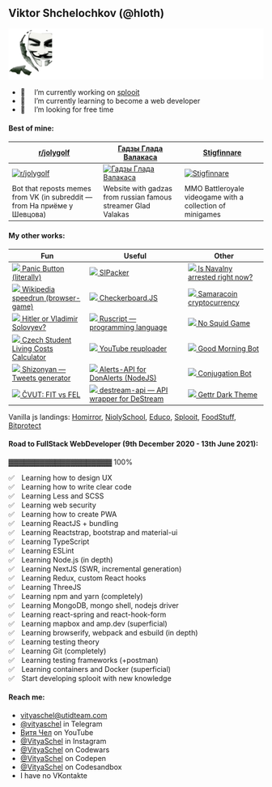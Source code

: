 ## Viktor Shchelochkov (@hloth)

![ёкарный бабай](./banner.svg)

- 🔭  I’m currently working on [splooit](mailto:contact@splooit.com)
- 🌱  I’m currently learning to become a web developer
- 🤔  I’m looking for free time

#### Best of mine:
[r/jolygolf](https://github.com/VityaSchel/RedditJolygolfBot)|[Гадзы Глада Валакаса](https://godzilla.utidteam.com)|[Stigfinnare](https://stigfinnare.utidteam.com)
---|---|---
[<img width="316" alt="r/jolygolf" src="https://user-images.githubusercontent.com/59040542/109418542-51fc6f80-79e2-11eb-8de7-bbafa387befe.png">](https://github.com/VityaSchel/RedditJolygolfBot)|[<img width="316" alt="Гадзы Глада Валакаса" src="https://user-images.githubusercontent.com/59040542/109418543-52950600-79e2-11eb-865f-3a6d3d9a9da9.png">](https://godzilla.utidteam.com)|[<img width="316" alt="Stigfinnare" src="https://user-images.githubusercontent.com/59040542/109418539-4f9a1580-79e2-11eb-90d2-3593ac44c53f.png">](https://stigfinnare.utidteam.com)
Bot that reposts memes from VK (in subreddit — from На приёме у Шевцова)|Website with gadzas from russian famous streamer Glad Valakas|MMO Battleroyale videogame with a collection of minigames

<!-- waiting for remafia to come out...
#### Some of my mobile games:

[Remafia]()|[Roller-Ride](https://play.google.com/store/apps/details?id=com.VityaSchel.RollerRide)|[GoStudy's Masha Simulator](https://play.google.com/store/apps/details?id=com.VityaSchel.GoStudyMashaSimulator)
---|---|---
[<img width="316" alt="Remafia" src="@REMAFIA@">]()|[<img width="316" alt="Roller-Ride" src="https://user-images.githubusercontent.com/59040542/134201913-c6af4682-d311-4560-92ed-4d356624a437.png">](https://play.google.com/store/apps/details?id=com.VityaSchel.RollerRide)|[<img width="316" alt="GoStudy's Masha Simulator" src="https://user-images.githubusercontent.com/59040542/134202848-baf1c299-4fea-444f-9176-fa4b64dc117b.png">](https://play.google.com/store/apps/details?id=com.VityaSchel.GoStudyMashaSimulator)
Remake of legendary Remafia Online written on top of React Native & Expo|My first mobile arcade game made in Unity with (ads, donate removed)|Mobile clicker game made in Unity in honor of Masha from GoStudy  

-->
#### My other works:
|Fun|Useful|Other|
|---|---|---|
|[<img src="https://user-images.githubusercontent.com/59040542/113713982-fae06d80-96f8-11eb-96fc-db85517df744.png" height="15px"/> Panic Button (literally)](https://vityaschel.github.io/panic-button/) | [<img src="https://user-images.githubusercontent.com/59040542/134213908-ce7bedd0-7979-4b2f-befc-b659c299330c.png" height="15px"/> SIPacker](https://github.com/VityaSchel/SIPacker) | [<img src="https://user-images.githubusercontent.com/59040542/113713981-fae06d80-96f8-11eb-9b94-2b8026aaf34a.png" height="15px"/> Is Navalny arrested right now?](http://navalnyarrested.utidteam.com/) |
|[<img src="https://user-images.githubusercontent.com/59040542/113714003-fddb5e00-96f8-11eb-8b1d-6d00c05d9cad.png" height="15px"/> Wikipedia speedrun (browser-game)](https://wikipedia.utidteam.com/) | [<img src="https://user-images.githubusercontent.com/59040542/136706958-54cca176-6eca-44c5-b8ed-261f1f3093dd.png" height="15px"/> Checkerboard.JS](https://github.com/VityaSchel/checkerboardjs) | [<img src="https://user-images.githubusercontent.com/59040542/113713979-fa47d700-96f8-11eb-93cf-fb7b5a3a84ed.png" height="15px"/> Samaracoin cryptocurrency](https://t.me/samaracoinbot) |
|[<img src="https://user-images.githubusercontent.com/59040542/113713995-fd42c780-96f8-11eb-8b3f-129c92411bc4.png" height="15px"/> Hitler or Vladimir Solovyev?](https://github.com/VityaSchel/vladimir-solovyev)|[<img src="https://user-images.githubusercontent.com/59040542/113713991-fcaa3100-96f8-11eb-85be-8f5e03c8cb15.png" height="15px"/> Ruscript — programming language](https://github.com/VityaSchel/ruscript)| [<img src="https://user-images.githubusercontent.com/59040542/137275609-3b18b5fe-b060-453b-a22a-4a80716b49b7.png" height="15px"/> No Squid Game](https://github.com/VityaSchel/no-squid-game)|
|[<img src="https://user-images.githubusercontent.com/59040542/121818547-e68c9400-cc98-11eb-8da9-a4fe69b9784e.png" height="15px"/> Czech Student Living Costs Calculator](https://utidteam.com/gostudy/)|[<img src="https://user-images.githubusercontent.com/59040542/142717934-0f3dd7f2-853f-49fa-b601-5a1661aa56f1.png" height="15px"/> YouTube reuploader](https://github.com/VityaSchel/reuploader)|[<img src="https://user-images.githubusercontent.com/59040542/134208883-ee628b8b-4f65-41ae-b0d9-9a85d2f3b2c6.png" height="15px"/> Good Morning Bot](https://github.com/VityaSchel/goodmorning-bot)|
|[<img src="https://user-images.githubusercontent.com/59040542/119943038-8e207b80-bfa3-11eb-8892-5af5a839581e.png" height="15px"/> Shizonyan — Tweets generator](https://github.com/VityaSchel/shizonyan)|[<img src="https://user-images.githubusercontent.com/59040542/119943920-b52b7d00-bfa4-11eb-8bae-2293dd57318a.png" height="15px"/> Alerts-API for DonAlerts (NodeJS)](https://github.com/VityaSchel/alerts-api)|[<img src="https://user-images.githubusercontent.com/59040542/119949171-a9db5000-bfaa-11eb-890f-da4315e599b0.png" height="15px"/> Conjugation Bot](https://github.com/VityaSchel/RusWordConBot)|
|[<img src="https://user-images.githubusercontent.com/59040542/121818531-d70d4b00-cc98-11eb-8fab-81e0981448a9.png" height="15px"/> ČVUT: FIT vs FEL](https://utidteam.com/FITvsFEL/)|[<img src="https://user-images.githubusercontent.com/59040542/120078676-a8e91200-c0c1-11eb-84ce-ae67965c3399.png" height="15px"/> destream-api — API wrapper for DeStream](https://github.com/VityaSchel/destream-api)|[<img src="https://user-images.githubusercontent.com/59040542/134209580-1bf5e8fb-1c68-4422-bf67-06ad6795409d.png" height="15px"/> Gettr Dark Theme](https://github.com/vityaschel/gettr-dark-theme)|

Vanilla js landings: [Homirror](https://portfolio.utidteam.com/homirror), [NiolySchool](https://portfolio.utidteam.com/NiolySchool), [Educo](https://portfolio.utidteam.com/educo), [Splooit](https://portfolio.utidteam.com/splooitapp), [FoodStuff](https://portfolio.utidteam.com/foodstuff), [Bitprotect](https://portfolio.utidteam.com/bitprotect)

#### Road to FullStack WebDeveloper (9th December 2020 - 13th June 2021):

▓▓▓▓▓▓▓▓▓▓▓▓▓▓▓▓▓▓▓▓ 100%

✅ Learning how to design UX\
✅ Learning how to write clear code\
✅ Learning Less and SCSS\
✅ Learning web security\
✅ Learning how to create PWA\
✅ Learning ReactJS + bundling\
✅ Learning Reactstrap, bootstrap and material-ui\
✅ Learning TypeScript\
✅ Learning ESLint\
✅ Learning Node.js (in depth)\
✅ Learning NextJS (SWR, incremental generation)\
✅ Learning Redux, custom React hooks\
✅ Learning ThreeJS\
✅ Learning npm and yarn (completely)\
✅ Learning MongoDB, mongo shell, nodejs driver\
✅ Learning react-spring and react-hook-form\
✅ Learning mapbox and amp.dev (superficial)\
✅ Learning browserify, webpack and esbuild (in depth)\
✅ Learning testing theory\
✅ Learning Git (completely)\
✅ Learning testing frameworks (+postman)\
✅ Learning containers and Docker (superficial)\
✅ Start developing splooit with new knowledge

#### Reach me:
- [vityaschel@utidteam.com](mailto:vityaschel@utidteam.com)
- [@vityaschel](https://t.me/vityaschel) in Telegram
- [Витя Чел](https://www.youtube.com/channel/UC4cueEAH9Oq94E1ynBiVJhw) on YouTube
- [@VityaSchel](https://instagram.com/vityaschel) in Instagram
- [@VityaSchel](https://codewars.com/users/VityaSchel) on Codewars
- [@VityaSchel](https://codepen.io/VityaSchel) on Codepen
- [@VityaSchel](https://codesandbox.io/u/vityaschel) on Codesandbox
- I have no VKontakte
